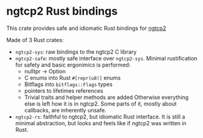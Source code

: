 # ngtcp2 Rust bindings

This crate provides safe and idiomatic Rust bindings for [ngtcp2](https://github.com/ngtcp2/ngtcp2)

Made of 3 Rust crates:
- `ngtcp2-sys`: raw bindings to the ngtcp2 C library
- `ngtcp2-safe`: mostly safe interface over `ngtcp2-sys`. Minimal rustification for safety and basic ergonimics is performed:
     * nulltpr -> Option<T>
     * C enums into Rust `#[repr(u8)]` enums
     * Bitflags into `bitflags::Flags` types
     * pointers to lifetimes references
     * Trivial traits and helper methods are added
   Otherwise everything else is left how it is in ngtcp2.
   Some parts of it, mostly about callbacks, are inherently unsafe.
- `ngtcp2-rs`: faithful to ngtcp2, but idiomatic Rust interface. It is still a minimal abstraction, but
   looks and feels like if ngtcp2 was written in Rust.

